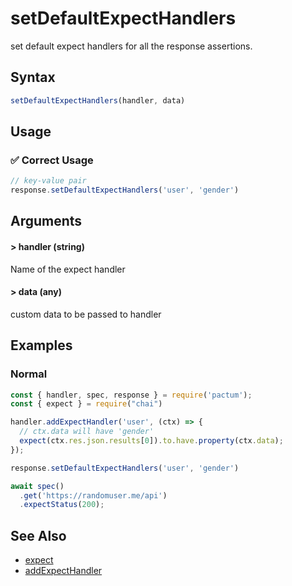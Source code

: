 # setDefaultExpectHandlers

set default expect handlers for all the response assertions.

## Syntax

```js
setDefaultExpectHandlers(handler, data)
```

## Usage

### ✅  Correct Usage

```js
// key-value pair
response.setDefaultExpectHandlers('user', 'gender')
```

## Arguments

#### > handler (string)

Name of the expect handler

#### > data (any)

custom data to be passed to handler

## Examples

### Normal

```js
const { handler, spec, response } = require('pactum');
const { expect } = require("chai")

handler.addExpectHandler('user', (ctx) => {
  // ctx.data will have 'gender'
  expect(ctx.res.json.results[0]).to.have.property(ctx.data);
});

response.setDefaultExpectHandlers('user', 'gender')

await spec()
  .get('https://randomuser.me/api')
  .expectStatus(200);

```

## See Also

- [expect](/api/assertions/expect)
- [addExpectHandler](/api/handlers/addExpectHandler)
